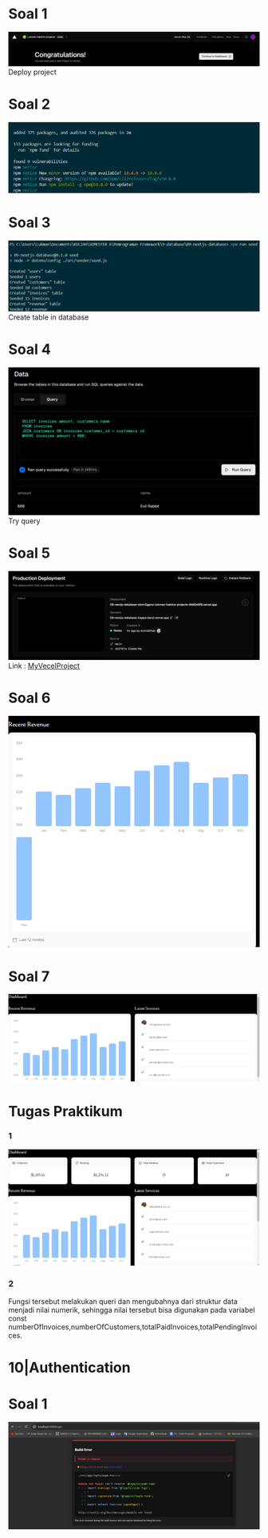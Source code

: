 # Soal 1
![nomor1](nomor1.png)
Deploy project

# Soal 2
![alt text](nomor2.png)

# Soal 3
![alt text](nomor3.png)
Create table in database

# Soal 4
![alt text](nomor4.png)
Try query

# Soal 5
![alt text](nomor5.png)
Link : [MyVecelProject](https://09-nextjs-database-kappa-beryl.vercel.app/)

# Soal 6
![alt text](nomor6.png)

# Soal 7
![alt text](nomor7.png)

# Tugas Praktikum
### 1
![alt text](prak1.png)
### 2
Fungsi tersebut melakukan queri dan mengubahnya dari struktur data menjadi nilai numerik, sehingga nilai tersebut bisa digunakan pada variabel const numberOfInvoices,numberOfCustomers,totalPaidInvoices,totalPendingInvoices.

# 10|Authentication

# Soal 1
![alt text](sepuluh1.png)